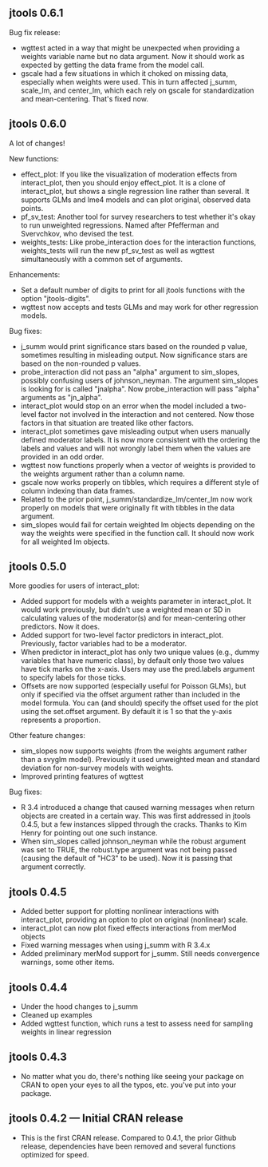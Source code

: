 ## jtools 0.6.1

Bug fix release:

* wgttest acted in a way that might be unexpected when providing a weights
variable name but no data argument. Now it should work as expected by getting
the data frame from the model call.
* gscale had a few situations in which it choked on missing data, especially
when weights were used. This in turn affected j_summ, scale_lm, and center_lm,
which each rely on gscale for standardization and mean-centering. That's fixed 
now.

## jtools 0.6.0

A lot of changes!

New functions:

* effect_plot: If you like the visualization of moderation effects from 
interact_plot, then you should enjoy effect_plot. It is a clone of 
interact_plot, but shows a single regression line rather than several. It
supports GLMs and lme4 models and can plot original, observed data points.
* pf_sv_test: Another tool for survey researchers to test whether it's okay
to run unweighted regressions. Named after Pfefferman and Svervchkov, who
devised the test.
* weights_tests: Like probe_interaction does for the interaction functions,
weights_tests will run the new pf_sv_test as well as wgttest simultaneously
with a common set of arguments. 

Enhancements:

* Set a default number of digits to print for all jtools functions with the
option "jtools-digits". 
* wgttest now accepts and tests GLMs and may work for other regression models.


Bug fixes:

* j_summ would print significance stars based on the rounded p value, sometimes
resulting in misleading output. Now significance stars are based on the 
non-rounded p values.
* probe_interaction did not pass an "alpha" argument to sim_slopes, possibly
confusing users of johnson_neyman. The argument sim_slopes is looking for is 
called "jnalpha". Now probe_interaction will pass "alpha" arguments as "jn_alpha".
* interact_plot would stop on an error when the model included a two-level factor
not involved in the interaction and not centered. Now those factors in that 
situation are treated like other factors.
* interact_plot sometimes gave misleading output when users manually defined
moderator labels. It is now more consistent with the ordering the labels and 
values and will not wrongly label them when the values are provided in an
odd order.
* wgttest now functions properly when a vector of weights is provided to the
weights argument rather than a column name.
* gscale now works properly on tibbles, which requires a different style of 
column indexing than data frames.
* Related to the prior point, j_summ/standardize_lm/center_lm now work properly
on models that were originally fit with tibbles in the data argument.
* sim_slopes would fail for certain weighted lm objects depending on the way
the weights were specified in the function call. It should now work for all
weighted lm objects.

## jtools 0.5.0

More goodies for users of interact_plot:

* Added support for models with a weights parameter in interact_plot. It would 
work previously, but didn't use a weighted mean or SD in calculating values of 
the moderator(s) and for mean-centering other predictors. Now it does.
* Added support for two-level factor predictors in interact_plot. Previously, 
factor variables had to be a moderator. 
* When predictor in interact_plot has only two unique values (e.g., dummy 
variables that have numeric class), by default only those two values have
tick marks on the x-axis. Users may use the pred.labels argument to specify
labels for those ticks.
* Offsets are now supported (especially useful for Poisson GLMs), but only
if specified via the offset argument rather than included in the model formula.
You can (and should) specify the offset used for the plot using the set.offset
argument. By default it is 1 so that the y-axis represents a proportion. 

Other feature changes:

* sim_slopes now supports weights (from the weights argument rather than a
svyglm model). Previously it used unweighted mean and standard deviation for
non-survey models with weights.
* Improved printing features of wgttest

Bug fixes:

* R 3.4 introduced a change that caused warning messages when return objects
are created in a certain way. This was first addressed in jtools 0.4.5, but
a few instances slipped through the cracks. Thanks to Kim Henry for pointing
out one such instance.
* When sim_slopes called johnson_neyman while the robust argument was set to 
TRUE, the robust.type argument was not being passed (causing the default of 
"HC3" to be used). Now it is passing that argument correctly.

## jtools 0.4.5

* Added better support for plotting nonlinear interactions with interact_plot,
providing an option to plot on original (nonlinear) scale.
* interact_plot can now plot fixed effects interactions from merMod objects
* Fixed warning messages when using j_summ with R 3.4.x
* Added preliminary merMod support for j_summ. Still needs convergence warnings,
  some other items.

## jtools 0.4.4

* Under the hood changes to j_summ
* Cleaned up examples
* Added wgttest function, which runs a test to assess need for sampling weights
in linear regression

## jtools 0.4.3 

* No matter what you do, there's nothing like seeing your package on CRAN to 
open your eyes to all the typos, etc. you've put into your package. 

## jtools 0.4.2 — Initial CRAN release

* This is the first CRAN release. Compared to 0.4.1, the prior Github release,
dependencies have been removed and several functions optimized for speed.

